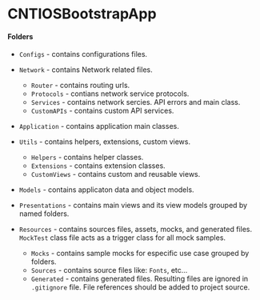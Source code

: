 # CNTIOSBootstrapApp

#### Folders
* `Configs` - contains configurations files. 

* `Network` - contains Network related files.
    * `Router` - contains routing urls.
    * `Protocols` - contians network service protocols.
    * `Services` - contains network sercies. API errors and main class.
    * `CustomAPIs` - contains custom API services.

* `Application` - contains application main classes.

* `Utils` - contains helpers, extensions, custom views.
    * `Helpers` - contains helper classes.
    * `Extensions` - contains extension classes.
    * `CustomViews` - contains custom and reusable views.

* `Models` - contains applicaton data and object models.

* `Presentations` - contains main views and its view models grouped by named folders.

* `Resources` - contains sources files, assets, mocks, and generated files. `MockTest` class file acts as a trigger class for all mock samples.
    * `Mocks` - contains sample mocks for especific use case grouped by folders.
    * `Sources` - contains source files like: `Fonts`, etc...
    * `Generated` - contains generated files. Resulting files are ignored in `.gitignore` file. File references should be added to project source.